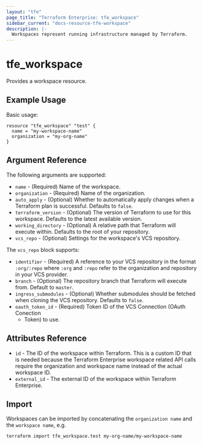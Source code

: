 ```yaml
---
layout: "tfe"
page_title: "Terraform Enterprise: tfe_workspace"
sidebar_current: "docs-resource-tfe-workspace"
description: |-
  Workspaces represent running infrastructure managed by Terraform.
---
```


# tfe_workspace

Provides a workspace resource.

## Example Usage

Basic usage:

```hcl
resource "tfe_workspace" "test" {
  name = "my-workspace-name"
  organization = "my-org-name"
}
```

## Argument Reference

The following arguments are supported:

* `name` - (Required) Name of the workspace.
* `organization` - (Required) Name of the organization.
* `auto_apply` - (Optional) Whether to automatically apply changes when a
  Terraform plan is successful. Defaults to `false`.
* `terraform_version` - (Optional) The version of Terraform to use for this
  workspace. Defaults to the latest available version.
* `working_directory` - (Optional) A relative path that Terraform will execute
  within.  Defaults to the root of your repository.
* `vcs_repo` - (Optional) Settings for the workspace's VCS repository.

The `vcs_repo` block supports:

* `identifier` - (Required) A reference to your VCS repository in the format
  `:org/:repo` where `:org` and `:repo` refer to the organization and repository
  in your VCS provider.
* `branch` - (Optional) The repository branch that Terraform will execute from.
  Default to `master`.
* `ingress_submodules` - (Optional) Whether submodules should be fetched when
  cloning the VCS repository. Defaults to `false`.
* `oauth_token_id` - (Required) Token ID of the VCS Connection (OAuth Conection
  + Token) to use.

## Attributes Reference

* `id` - The ID of the workspace within Terraform. This is a custom ID that is
  needed because the Terraform Enterprise workspace related API calls require
  the organization and workspace name instead of the actual workspace ID.
* `external_id` - The external ID of the workspace within Terraform Enterprise.

## Import

Workspaces can be imported by concatenating the `organization name` and the
`workspace name`, e.g.

```shell
terraform import tfe_workspace.test my-org-name/my-workspace-name
```
